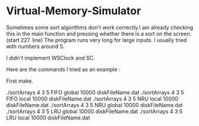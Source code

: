 # Virtual-Memory-Simulator

Sometimes some sort algorithms don't work correctly.I am already checking this in the main function and pressing whether there is a sort on the screen. (start 227. line)
The program runs very long for large inputs. I usually tried with numbers around 5.

I didn't implement WSClock and SC.

Here are the commands I tried as an example :

First make.

./sortArrays 4 3 5 FIFO global  10000 diskFileName.dat
./sortArrays 4 3 5 FIFO local  10000 diskFileName.dat
./sortArrays 4 3 5 NRU local  10000 diskFileName.dat
./sortArrays 4 3 5 NRU global  10000 diskFileName.dat
./sortArrays 4 3 5 LRU global  10000 diskFileName.dat
./sortArrays 4 3 5 LRU local  10000 diskFileName.dat
